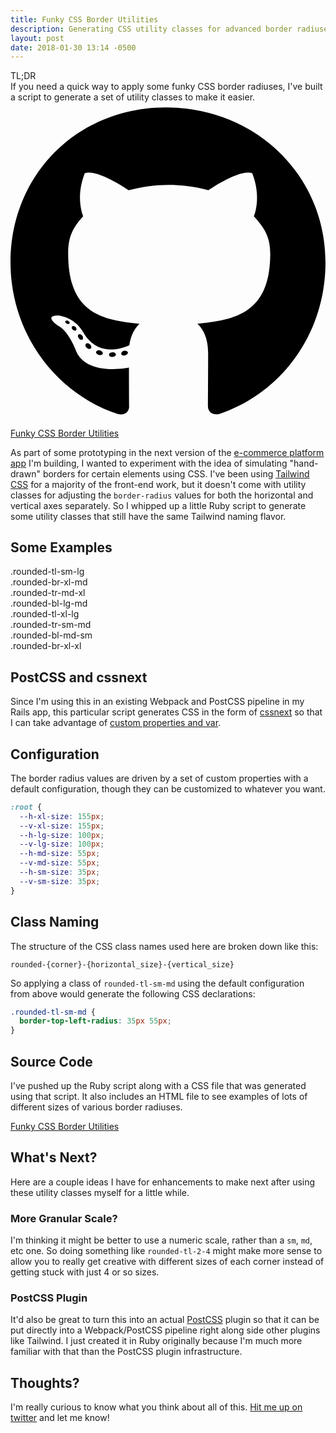 ```yaml
---
title: Funky CSS Border Utilities
description: Generating CSS utility classes for advanced border radiuses, mainly for the purposes of simulating hand-drawn borders
layout: post
date: 2018-01-30 13:14 -0500
---
```


<div class="flex flex-col mb-6">
  <div class="bg-orange-lighter p-2 font-medium border border-b-0 border-orange rounded-tl-sm-lg rounded-tr-sm-sm">TL;DR</div>
  <div class="p-2 bg-orange-lightest border-l border-r border-b border-orange rounded-br-md-xl rounded-bl-lg-sm">
    If you need a quick way to apply some funky CSS border radiuses, I've built a
    script to generate a set of utility classes to make it easier.
    <div class="flex items-center p-2">
      <svg xmlns="http://www.w3.org/2000/svg" viewBox="0 0 496 512" class="fill-current h-6 w-6 mr-2"><path d="M165.9 397.4c0 2-2.3 3.6-5.2 3.6-3.3.3-5.6-1.3-5.6-3.6 0-2 2.3-3.6 5.2-3.6 3-.3 5.6 1.3 5.6 3.6zm-31.1-4.5c-.7 2 1.3 4.3 4.3 4.9 2.6 1 5.6 0 6.2-2s-1.3-4.3-4.3-5.2c-2.6-.7-5.5.3-6.2 2.3zm44.2-1.7c-2.9.7-4.9 2.6-4.6 4.9.3 2 2.9 3.3 5.9 2.6 2.9-.7 4.9-2.6 4.6-4.6-.3-1.9-3-3.2-5.9-2.9zM244.8 8C106.1 8 0 113.3 0 252c0 110.9 69.8 205.8 169.5 239.2 12.8 2.3 17.3-5.6 17.3-12.1 0-6.2-.3-40.4-.3-61.4 0 0-70 15-84.7-29.8 0 0-11.4-29.1-27.8-36.6 0 0-22.9-15.7 1.6-15.4 0 0 24.9 2 38.6 25.8 21.9 38.6 58.6 27.5 72.9 20.9 2.3-16 8.8-27.1 16-33.7-55.9-6.2-112.3-14.3-112.3-110.5 0-27.5 7.6-41.3 23.6-58.9-2.6-6.5-11.1-33.3 2.6-67.9 20.9-6.5 69 27 69 27 20-5.6 41.5-8.5 62.8-8.5s42.8 2.9 62.8 8.5c0 0 48.1-33.6 69-27 13.7 34.7 5.2 61.4 2.6 67.9 16 17.7 25.8 31.5 25.8 58.9 0 96.5-58.9 104.2-114.8 110.5 9.2 7.9 17 22.9 17 46.4 0 33.7-.3 75.4-.3 83.6 0 6.5 4.6 14.4 17.3 12.1C428.2 457.8 496 362.9 496 252 496 113.3 383.5 8 244.8 8zM97.2 352.9c-1.3 1-1 3.3.7 5.2 1.6 1.6 3.9 2.3 5.2 1 1.3-1 1-3.3-.7-5.2-1.6-1.6-3.9-2.3-5.2-1zm-10.8-8.1c-.7 1.3.3 2.9 2.3 3.9 1.6 1 3.6.7 4.3-.7.7-1.3-.3-2.9-2.3-3.9-2-.6-3.6-.3-4.3.7zm32.4 35.6c-1.6 1.3-1 4.3 1.3 6.2 2.3 2.3 5.2 2.6 6.5 1 1.3-1.3.7-4.3-1.3-6.2-2.2-2.3-5.2-2.6-6.5-1zm-11.4-14.7c-1.6 1-1.6 3.6 0 5.9 1.6 2.3 4.3 3.3 5.6 2.3 1.6-1.3 1.6-3.9 0-6.2-1.4-2.3-4-3.3-5.6-2z"/></svg>
      <a href="https://github.com/joeybeninghove/funky-css-border-utilities">
        Funky CSS Border Utilities
      </a>
    </div>
  </div>
</div>

As part of some prototyping in the next version of the [e-commerce platform
app](https://cart66.com)
I'm building, I wanted to experiment with the idea of simulating "hand-drawn"
borders for certain elements using CSS.  I've been using [Tailwind
CSS](https://tailwindcss.com) for a
majority of the front-end work, but it doesn't come with utility classes for
adjusting the `border-radius` values for both the horizontal and vertical axes
separately.  So I whipped up a little Ruby script to generate some utility
classes that still have the same Tailwind naming flavor.

## Some Examples

<div class="flex flex-wrap mt-6 mb-6">
  <div class="w-full sm:w-64 md:w-64 bg-blue-lightest border-5 border-blue p-4 pl-6 rounded-tl-sm-lg text-left mr-2 mb-2">
    .rounded-tl-sm-lg
  </div>
  <div class="w-full sm:w-64 md:w-64 bg-blue-lightest border-5 border-blue p-4 pl-6 rounded-br-xl-md text-left mr-2 mb-2">
    .rounded-br-xl-md
  </div>
  <div class="flex flex-col w-full sm:w-64 md:w-64 bg-blue-lightest border-5 border-blue p-4 pl-6 rounded-tr-md-xl rounded-bl-lg-md text-left mr-2 mb-2">
    <div>.rounded-tr-md-xl</div>
    <div>.rounded-bl-lg-md</div>
  </div>
  <div class="flex flex-col w-full sm:w-64 md:w-64 bg-blue-lightest border-5 border-blue p-4 pl-6 rounded-tl-xl-lg rounded-tr-sm-md rounded-bl-md-sm rounded-br-xl-xl text-left">
    <div>.rounded-tl-xl-lg</div>
    <div>.rounded-tr-sm-md</div>
    <div>.rounded-bl-md-sm</div>
    <div>.rounded-br-xl-xl</div>
  </div>
</div>

## PostCSS and cssnext

Since I'm using this in an existing Webpack and PostCSS pipeline in my Rails
app, this particular script generates CSS in the form of [cssnext](http://cssnext.io/) so that I can
take advantage of [custom properties and var](http://cssnext.io/features/#custom-properties-var).

## Configuration

The border radius values are driven by a set of custom properties with a default
configuration, though they can be customized to whatever you want.

```css
:root {
  --h-xl-size: 155px;
  --v-xl-size: 155px;
  --h-lg-size: 100px;
  --v-lg-size: 100px;
  --h-md-size: 55px;
  --v-md-size: 55px;
  --h-sm-size: 35px;
  --v-sm-size: 35px;
}
```

## Class Naming

The structure of the CSS class names used here are broken down like this:

`rounded-{corner}-{horizontal_size}-{vertical_size}`

So applying a class of `rounded-tl-sm-md` using the default configuration from
above would generate the following CSS declarations:

```css
.rounded-tl-sm-md {
  border-top-left-radius: 35px 55px;
}
```

## Source Code

I've pushed up the Ruby script along with a CSS file that was generated using
that script.  It also includes an HTML file to see examples of lots of different
sizes of various border radiuses.

<a href="https://github.com/joeybeninghove/funky-css-border-utilities">
  Funky CSS Border Utilities
</a>

## What's Next?

Here are a couple ideas I have for enhancements to make next after using these
utility classes myself for a little while.

### More Granular Scale?

I'm thinking it might be better to use a numeric scale, rather than a
`sm`, `md`, etc one.  So doing something like `rounded-tl-2-4` might make more
sense to allow you to really get creative with different sizes of each corner
instead of getting stuck with just 4 or so sizes.

### PostCSS Plugin

It'd also be great to turn this into an actual [PostCSS](http://postcss.org/)
plugin so that it can be put directly into a Webpack/PostCSS pipeline right
along side other plugins like Tailwind.  I just created it in Ruby originally
because I'm much more familiar with that than the PostCSS plugin infrastructure.

## Thoughts?

I'm really curious to know what you think about all of this.
[Hit me up on twitter](https://twitter.com/joeybeninghove) and let me know!
